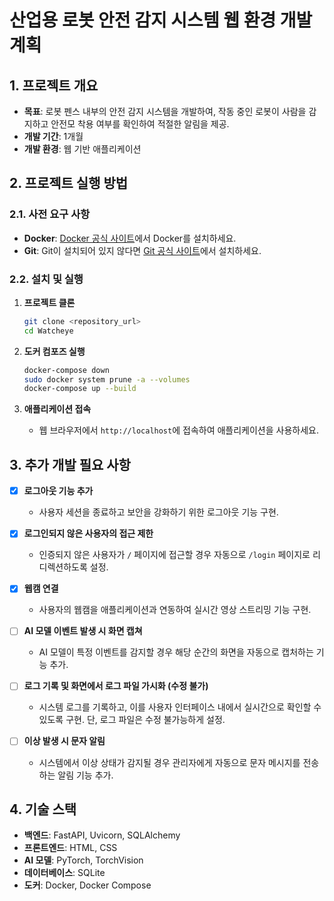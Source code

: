 # 산업용 로봇 안전 감지 시스템 웹 환경 개발 계획

## 1. 프로젝트 개요

- **목표**: 로봇 펜스 내부의 안전 감지 시스템을 개발하여, 작동 중인 로봇이 사람을 감지하고 안전모 착용 여부를 확인하여 적절한 알림을 제공.
- **개발 기간**: 1개월
- **개발 환경**: 웹 기반 애플리케이션

## 2. 프로젝트 실행 방법

### 2.1. 사전 요구 사항

- **Docker**: [Docker 공식 사이트](https://www.docker.com/)에서 Docker를 설치하세요.
- **Git**: Git이 설치되어 있지 않다면 [Git 공식 사이트](https://git-scm.com/)에서 설치하세요.

### 2.2. 설치 및 실행

1. **프로젝트 클론**
    ```bash
    git clone <repository_url>
    cd Watcheye
    ```

2. **도커 컴포즈 실행**
    ```bash
    docker-compose down
    sudo docker system prune -a --volumes
    docker-compose up --build
    ```

3. **애플리케이션 접속**
    - 웹 브라우저에서 `http://localhost`에 접속하여 애플리케이션을 사용하세요.

## 3. 추가 개발 필요 사항

- [x] **로그아웃 기능 추가**
    - 사용자 세션을 종료하고 보안을 강화하기 위한 로그아웃 기능 구현.
  
- [x] **로그인되지 않은 사용자의 접근 제한**
    - 인증되지 않은 사용자가 `/` 페이지에 접근할 경우 자동으로 `/login` 페이지로 리디렉션하도록 설정.

- [x] **웹캠 연결**
    - 사용자의 웹캠을 애플리케이션과 연동하여 실시간 영상 스트리밍 기능 구현.

- [ ] **AI 모델 이벤트 발생 시 화면 캡쳐**
    - AI 모델이 특정 이벤트를 감지할 경우 해당 순간의 화면을 자동으로 캡처하는 기능 추가.

- [ ] **로그 기록 및 화면에서 로그 파일 가시화 (수정 불가)**
    - 시스템 로그를 기록하고, 이를 사용자 인터페이스 내에서 실시간으로 확인할 수 있도록 구현. 단, 로그 파일은 수정 불가능하게 설정.

- [ ] **이상 발생 시 문자 알림**
    - 시스템에서 이상 상태가 감지될 경우 관리자에게 자동으로 문자 메시지를 전송하는 알림 기능 추가.

## 4. 기술 스택

- **백엔드**: FastAPI, Uvicorn, SQLAlchemy
- **프론트엔드**: HTML, CSS
- **AI 모델**: PyTorch, TorchVision
- **데이터베이스**: SQLite
- **도커**: Docker, Docker Compose
